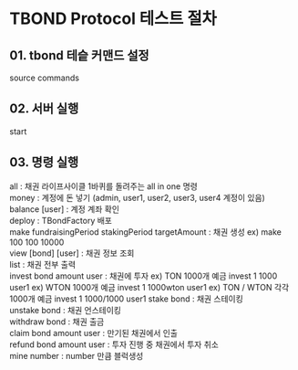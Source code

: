 # TBOND Protocol 테스트 절차

## 01. tbond 테슽 커맨드 설정
source commands

## 02. 서버 실행
start

## 03. 명령 실행
all : 채권 라이프사이클 1바퀴를 돌려주는 all in one 명령  
money : 계정에 돈 넣기 (admin, user1, user2, user3, user4 계정이 있음)  
balance [user] : 계정 계좌 확인  
deploy : TBondFactory 배포  
make fundraisingPeriod stakingPeriod targetAmount : 채권 생성 ex) make 100 100 10000  
view [bond] [user] : 채권 정보 조회  
list : 채권 전부 출력  
invest bond amount user : 채권에 투자
    ex) TON 1000개 예금 invest 1 1000 user1
    ex) WTON 1000개 예금 invest 1 1000wton user1
    ex) TON / WTON 각각 1000개 예금 invest 1 1000/1000 user1
stake bond : 채권 스테이킹  
unstake bond : 채권 언스테이킹  
withdraw bond : 채권 출금  
claim bond amount user : 만기된 채권에서 인출  
refund bond amount user : 투자 진행 중 채권에서 투자 취소  
mine number : number 만큼 블럭생성
